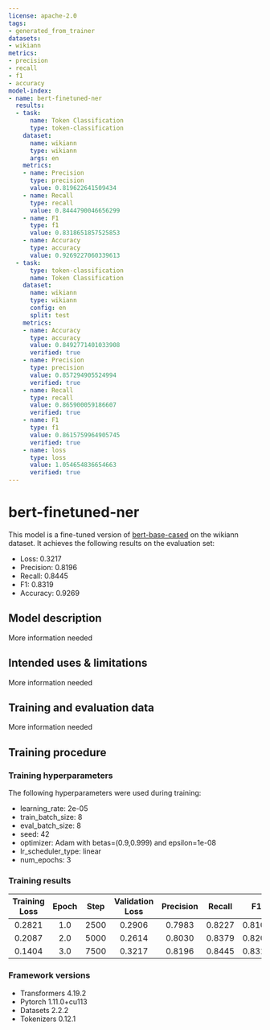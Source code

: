 ```yaml
---
license: apache-2.0
tags:
- generated_from_trainer
datasets:
- wikiann
metrics:
- precision
- recall
- f1
- accuracy
model-index:
- name: bert-finetuned-ner
  results:
  - task:
      name: Token Classification
      type: token-classification
    dataset:
      name: wikiann
      type: wikiann
      args: en
    metrics:
    - name: Precision
      type: precision
      value: 0.819622641509434
    - name: Recall
      type: recall
      value: 0.8444790046656299
    - name: F1
      type: f1
      value: 0.8318651857525853
    - name: Accuracy
      type: accuracy
      value: 0.9269227060339613
  - task:
      type: token-classification
      name: Token Classification
    dataset:
      name: wikiann
      type: wikiann
      config: en
      split: test
    metrics:
    - name: Accuracy
      type: accuracy
      value: 0.8492771401033908
      verified: true
    - name: Precision
      type: precision
      value: 0.857294905524994
      verified: true
    - name: Recall
      type: recall
      value: 0.865900059186607
      verified: true
    - name: F1
      type: f1
      value: 0.8615759964905745
      verified: true
    - name: loss
      type: loss
      value: 1.054654836654663
      verified: true
---
```


<!-- This model card has been generated automatically according to the information the Trainer had access to. You
should probably proofread and complete it, then remove this comment. -->

# bert-finetuned-ner

This model is a fine-tuned version of [bert-base-cased](https://huggingface.co/bert-base-cased) on the wikiann dataset.
It achieves the following results on the evaluation set:
- Loss: 0.3217
- Precision: 0.8196
- Recall: 0.8445
- F1: 0.8319
- Accuracy: 0.9269

## Model description

More information needed

## Intended uses & limitations

More information needed

## Training and evaluation data

More information needed

## Training procedure

### Training hyperparameters

The following hyperparameters were used during training:
- learning_rate: 2e-05
- train_batch_size: 8
- eval_batch_size: 8
- seed: 42
- optimizer: Adam with betas=(0.9,0.999) and epsilon=1e-08
- lr_scheduler_type: linear
- num_epochs: 3

### Training results

| Training Loss | Epoch | Step | Validation Loss | Precision | Recall | F1     | Accuracy |
|:-------------:|:-----:|:----:|:---------------:|:---------:|:------:|:------:|:--------:|
| 0.2821        | 1.0   | 2500 | 0.2906          | 0.7983    | 0.8227 | 0.8103 | 0.9193   |
| 0.2087        | 2.0   | 5000 | 0.2614          | 0.8030    | 0.8379 | 0.8201 | 0.9257   |
| 0.1404        | 3.0   | 7500 | 0.3217          | 0.8196    | 0.8445 | 0.8319 | 0.9269   |


### Framework versions

- Transformers 4.19.2
- Pytorch 1.11.0+cu113
- Datasets 2.2.2
- Tokenizers 0.12.1
